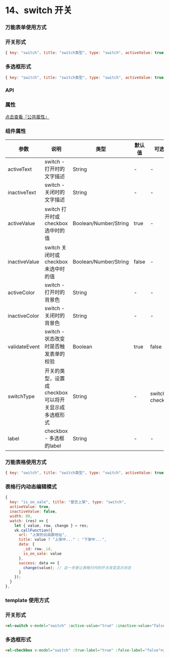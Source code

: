 # 14、switch 开关

### 万能表单使用方式

### 开关形式
```js
{ key: "switch", title: "switch类型", type: "switch", activeValue: true, inactiveValue: false },
```
### 多选框形式
```js
{ key: "switch", title: "switch类型", type: "switch", activeValue: true, inactiveValue: false, switchType: "checkbox", label: "允许为空" },
```

### API

### 属性

[点击查看『公共属性』](https://vkdoc.fsq.pub/admin/components/0%E3%80%81public.html)

### 组件属性

| 参数             | 说明                           | 类型    | 默认值  | 可选值 |
|------------------|-------------------------------|---------|--------|-------|
| activeText            | switch - 打开时的文字描述 | String  | - | -  |
| inactiveText            | switch - 关闭时的文字描述 | String  | - | -  |
| activeValue            | switch 打开时或checkbox选中时的值 | Boolean/Number/String  | true | -  |
| inactiveValue            | switch 关闭时或checkbox未选中时的值 | Boolean/Number/String  | false | -  |
| activeColor            | switch - 打开时的背景色 | String  | - | -  |
| inactiveColor            | switch - 关闭时的背景色 | String  | - | -  |
| validateEvent            | switch - 状态改变时是否触发表单的校验 | Boolean  | true | false |
| switchType            | 开关的类型，设置成checkbox可以将开关显示成多选框形式  | String  | - | switch 、checkbox |
| label            | checkbox - 多选框的label | String  | - | -  |

### 万能表格使用方式

```js
{ key: "switch", title: "switch类型", type: "switch", activeValue: true, inactiveValue: false, width: 100 },
```

### 表格行内动态编辑模式
```js
{
  key: "is_on_sale", title: "是否上架", type: "switch",
  activeValue: true,
  inactiveValue: false,
  width: 80,
  watch: (res) => {
    let { value, row, change } = res;
    vk.callFunction({
      url: "上架的云函数地址",
      title: value ? "上架中..." : "下架中...",
      data: {
        _id: row._id,
        is_on_sale: value
      },
      success: data => {
        change(value); // 这一步是让表格行内的开关改变显示状态
      }
    });
  }
},
```


### template 使用方式
### 开关形式
```html
<el-switch v-model="switch" :active-value="true" :inactive-value="false"></el-switch>
```
### 多选框形式
```html
<el-checkbox v-model="switch" :true-label="true" :false-label="false">允许为空</el-checkbox>
```
